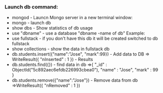 ### Launch db command:
* mongod - Launcn Mongo server  in a new terminal window:
* mongo - launch db
* show dbs - Show statistics of db usage
* use "dbname"  - use a database "dbname -name of db" Example:
* use fullstack  - if you don't have this db it will be created
switched to db fullstack
* show collections - show the data in fullstack db
* db.students.insert({"name":"Jose", "mark":99}) - Add data to DB
=> WriteResult({ "nInserted" : 1 })  - Results
* db.students.find({}) -  find data in db
=>{ "_id" : ObjectId("5c892aec6efdb226993cbea0"), "name" : "Jose", "mark" : 99 }
*  db.students.remove({"name":"Jose"}) - Remove data from db
=>WriteResult({ "nRemoved" : 1 })
